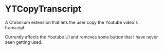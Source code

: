 # YTCopyTranscript
A Chromium extension that lets the user copy the Youtube video's transcript.

Currently affects the Youtube UI and removes some button that I have never seen getting used.
